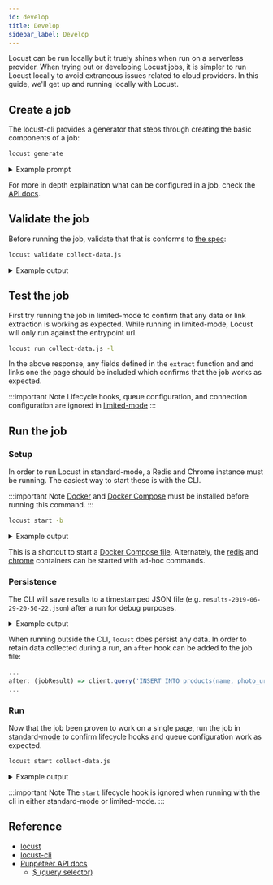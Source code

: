 ```yaml
---
id: develop
title: Develop
sidebar_label: Develop
---
```


Locust can be run locally but it truely shines when run on a serverless provider. When trying out or developing Locust jobs, it is simpler to run Locust locally to avoid extraneous issues related to cloud providers. In this guide, we'll get up and running locally with Locust.

## Create a job

The locust-cli provides a generator that steps through creating the basic components of a job:
```sh
locust generate
```

<details>
<summary>Example prompt</summary>
![a](assets/generate-demo.gif)
</details>

For more in depth explaination what can be configured in a job, check the [API docs](api).

## Validate the job

Before running the job, validate that that is conforms to [the spec](api):
```sh
locust validate collect-data.js
```
<details>
<summary>Example output</summary>
![a](assets/validate-demo.gif)
</details>

## Test the job

First try running the job in limited-mode to confirm that any data or link extraction is working as expected. While running in limited-mode, Locust will only run against the entrypoint url.

```sh
locust run collect-data.js -l
```

In the above response, any fields defined in the `extract` function and and links one the page should be included which confirms that the job works as expected.

:::important Note
Lifecycle hooks, queue configuration, and connection configuration are ignored in [limited-mode](cli#limited-mode)
:::

## Run the job

### Setup

In order to run Locust in standard-mode, a Redis and Chrome instance must be running. The easiest way to start these is with the CLI.

:::important Note
[Docker](https://docs.docker.com/install/overview/) and [Docker Compose](https://docs.docker.com/compose/install/) must be installed before running this command.
:::

```sh
locust start -b
```
<details>
<summary>Example output</summary>
![a](assets/run-demo.gif)
</details>

This is a shortcut to start a [Docker Compose file](https://github.com/achannarasappa/locust-cli/blob/master/lib/start/docker-compose.yml). Alternately, the [redis](https://hub.docker.com/_/redis) and [chrome](https://hub.docker.com/r/browserless/chrome) containers can be started with ad-hoc commands.

### Persistence

The CLI will save results to a timestamped JSON file (e.g. `results-2019-06-29-20-50-22.json`) after a run for debug purposes.

<details>
<summary>Example output</summary>
```js
[
  {
    "data": {
      "title": "home"
    },
    "links": [
      "http://localhost:3001/vibrant_margulis",
      "http://localhost:3001/silly_leakey",
      "http://localhost:3001/sleepy_johnson",
      "http://localhost:3001/unruffled_sanderson",
      "http://localhost:3001/elated_sanderson"
    ],
    "url": "http://localhost:3001/"
  }
]
```
</details>

When running outside the CLI, `locust` does persist any data. In order to retain data collected during a run, an `after` hook can be added to the job file:

```js
...
after: (jobResult) => client.query('INSERT INTO products(name, photo_url) VALUES ($1, $2)'),
...
```

### Run

Now that the job been proven to work on a single page, run the job in [standard-mode](cli#standard-mode) to confirm lifecycle hooks and queue configuration work as expected.

```sh
locust start collect-data.js
```

<details>
<summary>Example output</summary>
![a](assets/start-demo.gif)

When the start command is run, the dashboard shows the overall status, the number of jobs in each status, the status of the queue, and a running list of jobs.
</details>

:::important Note
The `start` lifecycle hook is ignored when running with the cli in either standard-mode or limited-mode.
:::

## Reference
- [locust](https://github.com/achannarasappa/locust)
- [locust-cli](https://github.com/achannarasappa/locust-cli)
- [Puppeteer API docs](https://github.com/GoogleChrome/puppeteer/blob/master/docs/api.md)
  - [$ (query selector)](https://github.com/GoogleChrome/puppeteer/blob/master/docs/api.md#pageselector)